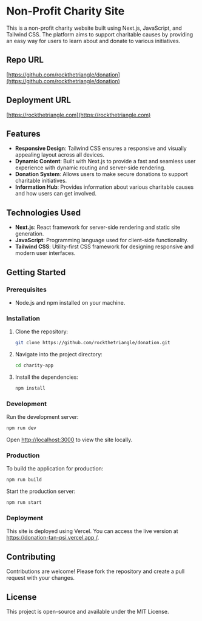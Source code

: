 # Non-Profit Charity Site

This is a non-profit charity website built using Next.js, JavaScript, and Tailwind CSS. The platform aims to support charitable causes by providing an easy way for users to learn about and donate to various initiatives.

## Repo URL
[https://github.com/rockthetriangle/donation](https://github.com/rockthetriangle/donation)

## Deployment URL
[https://rockthetriangle.com](https://rockthetriangle.com)

## Features
- **Responsive Design**: Tailwind CSS ensures a responsive and visually appealing layout across all devices.
- **Dynamic Content**: Built with Next.js to provide a fast and seamless user experience with dynamic routing and server-side rendering.
- **Donation System**: Allows users to make secure donations to support charitable initiatives.
- **Information Hub**: Provides information about various charitable causes and how users can get involved.

## Technologies Used
- **Next.js**: React framework for server-side rendering and static site generation.
- **JavaScript**: Programming language used for client-side functionality.
- **Tailwind CSS**: Utility-first CSS framework for designing responsive and modern user interfaces.

## Getting Started

### Prerequisites
- Node.js and npm installed on your machine.

### Installation
1. Clone the repository:
   ```bash
   git clone https://github.com/rockthetriangle/donation.git
   ```
2.  Navigate into the project directory:

    ```bash
    cd charity-app
    ```
    
4.  Install the dependencies:
    
     ```bash
    npm install
    ```
    

### Development

Run the development server:

 ```bash
 npm run dev
 ```

Open [http://localhost:3000](http://localhost:3000) to view the site locally.

### Production

To build the application for production:

 ```bash
 npm run build
 ```

Start the production server:

```bash
npm run start
```

### Deployment

This site is deployed using Vercel. You can access the live version at [https://donation-tan-psi.vercel.app
/](https://donation-tan-psi.vercel.app/).

Contributing
------------

Contributions are welcome! Please fork the repository and create a pull request with your changes.

License
-------

This project is open-source and available under the MIT License.
